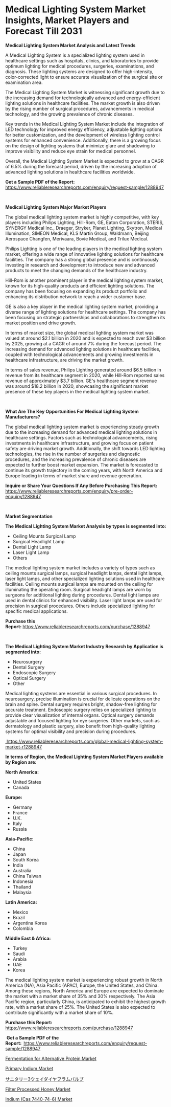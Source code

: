 <p><h1>Medical Lighting System Market Insights, Market Players and Forecast Till 2031</h1></p><p><strong>Medical Lighting System Market Analysis and Latest Trends</strong></p>
<p><p>A Medical Lighting System is a specialized lighting system used in healthcare settings such as hospitals, clinics, and laboratories to provide optimum lighting for medical procedures, surgeries, examinations, and diagnosis. These lighting systems are designed to offer high-intensity, color-corrected light to ensure accurate visualization of the surgical site or examination area.</p><p>The Medical Lighting System Market is witnessing significant growth due to the increasing demand for technologically advanced and energy-efficient lighting solutions in healthcare facilities. The market growth is also driven by the rising number of surgical procedures, advancements in medical technology, and the growing prevalence of chronic diseases.</p><p>Key trends in the Medical Lighting System Market include the integration of LED technology for improved energy efficiency, adjustable lighting options for better customization, and the development of wireless lighting control systems for enhanced convenience. Additionally, there is a growing focus on the design of lighting systems that minimize glare and shadowing to improve visibility and reduce eye strain for medical personnel.</p><p>Overall, the Medical Lighting System Market is expected to grow at a CAGR of 6.5% during the forecast period, driven by the increasing adoption of advanced lighting solutions in healthcare facilities worldwide.</p></p>
<p><strong>Get a Sample PDF of the Report:&nbsp;</strong> <a href="https://www.reliableresearchreports.com/enquiry/request-sample/1288947">https://www.reliableresearchreports.com/enquiry/request-sample/1288947</a></p>
<p>&nbsp;</p>
<p><strong>Medical Lighting System Major Market Players</strong></p>
<p><p>The global medical lighting system market is highly competitive, with key players including Philips Lighting, Hill-Rom, GE, Eaton Corporation, STERIS, SYNERGY Medical Inc., Draeger, Stryker, Planet Lighting, Skytron, Medical Illumination, SIMEON Medical, KLS Martin Group, Waldmann, Beijing Aerospace Changfen, Merivaara, Bovie Medical, and Trilux Medical.</p><p>Philips Lighting is one of the leading players in the medical lighting system market, offering a wide range of innovative lighting solutions for healthcare facilities. The company has a strong global presence and is continuously investing in research and development to introduce new and advanced products to meet the changing demands of the healthcare industry.</p><p>Hill-Rom is another prominent player in the medical lighting system market, known for its high-quality products and efficient lighting solutions. The company has been focusing on expanding its product portfolio and enhancing its distribution network to reach a wider customer base.</p><p>GE is also a key player in the medical lighting system market, providing a diverse range of lighting solutions for healthcare settings. The company has been focusing on strategic partnerships and collaborations to strengthen its market position and drive growth.</p><p>In terms of market size, the global medical lighting system market was valued at around $2.1 billion in 2020 and is expected to reach over $3 billion by 2025, growing at a CAGR of around 7% during the forecast period. The increasing demand for advanced lighting solutions in healthcare facilities, coupled with technological advancements and growing investments in healthcare infrastructure, are driving the market growth.</p><p>In terms of sales revenue, Philips Lighting generated around $6.5 billion in revenue from its healthcare segment in 2020, while Hill-Rom reported sales revenue of approximately $3.7 billion. GE's healthcare segment revenue was around $18.2 billion in 2020, showcasing the significant market presence of these key players in the medical lighting system market.</p></p>
<p>&nbsp;</p>
<p><strong>What Are The Key Opportunities For Medical Lighting System Manufacturers?</strong></p>
<p><p>The global medical lighting system market is experiencing steady growth due to the increasing demand for advanced medical lighting solutions in healthcare settings. Factors such as technological advancements, rising investments in healthcare infrastructure, and growing focus on patient safety are driving market growth. Additionally, the shift towards LED lighting technologies, the rise in the number of surgeries and diagnostic procedures, and the increasing prevalence of chronic diseases are expected to further boost market expansion. The market is forecasted to continue its growth trajectory in the coming years, with North America and Europe leading in terms of market share and revenue generation.</p></p>
<p><strong>Inquire or Share Your Questions If Any Before Purchasing This Report:</strong> <a href="https://www.reliableresearchreports.com/enquiry/pre-order-enquiry/1288947">https://www.reliableresearchreports.com/enquiry/pre-order-enquiry/1288947</a></p>
<p>&nbsp;</p>
<p><strong>Market Segmentation</strong></p>
<p><strong>The Medical Lighting System Market Analysis by types is segmented into:</strong></p>
<p><ul><li>Ceiling Mounts Surgical Lamp</li><li>Surgical Headlight Lamp</li><li>Dental Light Lamp</li><li>Laser Light Lamp</li><li>Others</li></ul></p>
<p><p>The medical lighting system market includes a variety of types such as ceiling mounts surgical lamps, surgical headlight lamps, dental light lamps, laser light lamps, and other specialized lighting solutions used in healthcare facilities. Ceiling mounts surgical lamps are mounted on the ceiling for illuminating the operating room. Surgical headlight lamps are worn by surgeons for additional lighting during procedures. Dental light lamps are used in dental clinics for enhanced visibility. Laser light lamps are used for precision in surgical procedures. Others include specialized lighting for specific medical applications.</p></p>
<p><strong>Purchase this Report:&nbsp;</strong><a href="https://www.reliableresearchreports.com/purchase/1288947">https://www.reliableresearchreports.com/purchase/1288947</a></p>
<p>&nbsp;</p>
<p><strong>The Medical Lighting System Market Industry Research by Application is segmented into:</strong></p>
<p><ul><li>Neurosurgery</li><li>Dental Surgery</li><li>Endoscopic Surgery</li><li>Optical Surgery</li><li>Other</li></ul></p>
<p><p>Medical lighting systems are essential in various surgical procedures. In neurosurgery, precise illumination is crucial for delicate operations on the brain and spine. Dental surgery requires bright, shadow-free lighting for accurate treatment. Endoscopic surgery relies on specialized lighting to provide clear visualization of internal organs. Optical surgery demands adjustable and focused lighting for eye surgeries. Other markets, such as dermatology and plastic surgery, also benefit from high-quality lighting systems for optimal visibility and precision during procedures.</p></p>
<p><a href="https://www.reliableresearchreports.com/global-medical-lighting-system-market-r1288947">&nbsp;https://www.reliableresearchreports.com/global-medical-lighting-system-market-r1288947</a></p>
<p><strong>In terms of Region, the Medical Lighting System Market Players available by Region are:</strong></p>
<p>
    <p> <strong> North America: </strong>
        <ul>
            <li>United States</li>
            <li>Canada</li>
        </ul>
        </p> 
    <p> <strong> Europe: </strong>
        <ul>
            <li>Germany</li>
            <li>France</li>
            <li>U.K.</li>
            <li>Italy</li>
            <li>Russia</li>
        </ul>
        </p> 
    <p> <strong> Asia-Pacific: </strong>
        <ul>
            <li>China</li>
            <li>Japan</li>
            <li>South Korea</li>
            <li>India</li>
            <li>Australia</li>
            <li>China Taiwan</li>
            <li>Indonesia</li>
            <li>Thailand</li>
            <li>Malaysia</li>
        </ul>
        </p> 
    <p> <strong> Latin America: </strong>
        <ul>
            <li>Mexico</li>
            <li>Brazil</li>
            <li>Argentina Korea</li>
            <li>Colombia</li>
        </ul>
        </p> 
    <p> <strong> Middle East & Africa: </strong>
        <ul>
            <li>Turkey</li>
            <li>Saudi</li>
            <li>Arabia</li>
            <li>UAE</li>
            <li>Korea</li>
        </ul>
    </p>
    </p>
<p><p>The medical lighting system market is experiencing robust growth in North America (NA), Asia Pacific (APAC), Europe, the United States, and China. Among these regions, North America and Europe are expected to dominate the market with a market share of 35% and 30% respectively. The Asia Pacific region, particularly China, is anticipated to exhibit the highest growth rate, with a market share of 25%. The United States is also expected to contribute significantly with a market share of 10%.</p></p>
<p><strong>Purchase this Report: </strong><a href="https://www.reliableresearchreports.com/purchase/1288947">https://www.reliableresearchreports.com/purchase/1288947</a></p>
<p>&nbsp;<strong>Get a Sample PDF of the Report:&nbsp;&nbsp;</strong><a href="https://www.reliableresearchreports.com/enquiry/request-sample/1288947">https://www.reliableresearchreports.com/enquiry/request-sample/1288947</a></p>
<p><strong></strong></p>
<p><p><a href="https://issuu.com/reportprime-2/docs/fermentation-for-alternative-protein-market-size-2">Fermentation for Alternative Protein Market</a></p><p><a href="https://github.com/mharielmesa/Market-Research-Report-List-3/blob/main/primary-indium-market.md">Primary Indium Market</a></p><p><a href="https://github.com/CarlieShields/Market-Research-Report-List-1/blob/main/6493204117428.md">サニタリー3ウェイダイヤフラムバルブ</a></p><p><a href="https://issuu.com/reportprime-2/docs/filter-processed-honey-market-size-2030.pptx">Filter Processed Honey Market</a></p><p><a href="https://github.com/dringals/Market-Research-Report-List-4/blob/main/indium-cas-7440-74-6-market.md">Indium (Cas 7440-74-6) Market</a></p></p>